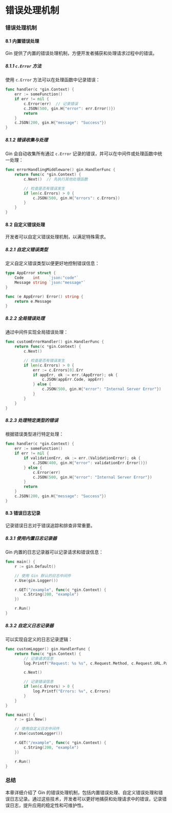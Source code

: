 # 错误处理机制
### 错误处理机制

#### 8.1 内置错误处理

Gin 提供了内置的错误处理机制，方便开发者捕获和处理请求过程中的错误。

##### 8.1.1 `c.Error` 方法

使用 `c.Error` 方法可以在处理函数中记录错误：

```go
func handler(c *gin.Context) {
    err := someFunction()
    if err != nil {
        c.Error(err)  // 记录错误
        c.JSON(500, gin.H{"error": err.Error()})
        return
    }
    c.JSON(200, gin.H{"message": "Success"})
}
```

##### 8.1.2 错误收集与处理

Gin 会自动收集所有通过 `c.Error` 记录的错误，并可以在中间件或处理函数中统一处理：

```go
func errorHandlingMiddleware() gin.HandlerFunc {
    return func(c *gin.Context) {
        c.Next()  // 先执行其他处理函数

        // 检查是否有错误发生
        if len(c.Errors) > 0 {
            c.JSON(500, gin.H{"errors": c.Errors})
        }
    }
}
```

#### 8.2 自定义错误处理

开发者可以自定义错误处理机制，以满足特殊需求。

##### 8.2.1 自定义错误类型

定义自定义错误类型以便更好地控制错误信息：

```go
type AppError struct {
    Code    int    `json:"code"`
    Message string `json:"message"`
}

func (e AppError) Error() string {
    return e.Message
}
```

##### 8.2.2 全局错误处理

通过中间件实现全局错误处理：

```go
func customErrorHandler() gin.HandlerFunc {
    return func(c *gin.Context) {
        c.Next()

        // 检查是否有错误发生
        if len(c.Errors) > 0 {
            err := c.Errors[0].Err
            if appErr, ok := err.(AppError); ok {
                c.JSON(appErr.Code, appErr)
            } else {
                c.JSON(500, gin.H{"error": "Internal Server Error"})
            }
        }
    }
}
```

##### 8.2.3 处理特定类型的错误

根据错误类型进行特定处理：

```go
func handler(c *gin.Context) {
    err := someFunction()
    if err != nil {
        if validationErr, ok := err.(ValidationError); ok {
            c.JSON(400, gin.H{"error": validationErr.Error()})
        } else {
            c.Error(err)
            c.JSON(500, gin.H{"error": "Internal Server Error"})
        }
        return
    }
    c.JSON(200, gin.H{"message": "Success"})
}
```

#### 8.3 错误日志记录

记录错误日志对于错误追踪和排查非常重要。

##### 8.3.1 使用内置日志记录器

Gin 内置的日志记录器可以记录请求和错误信息：

```go
func main() {
    r := gin.Default()

    // 使用 Gin 默认的日志中间件
    r.Use(gin.Logger())

    r.GET("/example", func(c *gin.Context) {
        c.String(200, "example")
    })

    r.Run()
}
```

##### 8.3.2 自定义日志记录器

可以实现自定义的日志记录逻辑：

```go
func customLogger() gin.HandlerFunc {
    return func(c *gin.Context) {
        // 记录请求信息
        log.Printf("Request: %s %s", c.Request.Method, c.Request.URL.Path)

        c.Next()

        // 记录错误信息
        if len(c.Errors) > 0 {
            log.Printf("Errors: %v", c.Errors)
        }
    }
}

func main() {
    r := gin.New()

    // 使用自定义日志中间件
    r.Use(customLogger())

    r.GET("/example", func(c *gin.Context) {
        c.String(200, "example")
    })

    r.Run()
}
```

### 总结

本章详细介绍了 Gin 的错误处理机制，包括内置错误处理、自定义错误处理和错误日志记录。通过这些技术，开发者可以更好地捕获和处理请求中的错误，记录错误日志，提升应用的稳定性和可维护性。